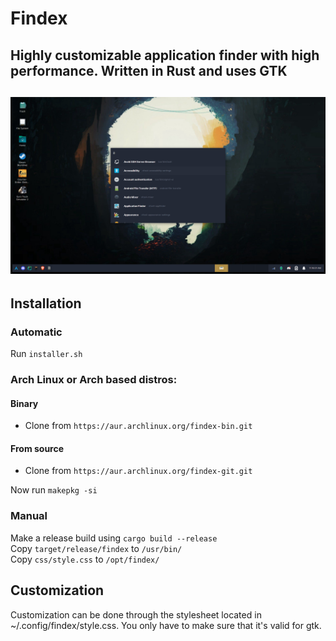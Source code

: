 # Findex
Highly customizable application finder with high performance. Written in Rust and uses GTK
------
![Screenshot](Screenshot_20211106_111608.png)
------

## Installation
### Automatic
Run `installer.sh`

### Arch Linux or Arch based distros:
#### Binary
- Clone from `https://aur.archlinux.org/findex-bin.git`
#### From source
- Clone from `https://aur.archlinux.org/findex-git.git`  
  
Now run `makepkg -si`

### Manual
Make a release build using `cargo build --release`  
Copy `target/release/findex` to `/usr/bin/`  
Copy `css/style.css` to `/opt/findex/`  


## Customization
Customization can be done through the stylesheet located in ~/.config/findex/style.css.
You only have to make sure that it's valid for gtk.
